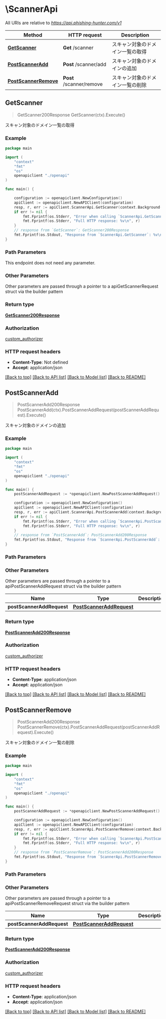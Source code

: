 # \ScannerApi

All URIs are relative to *https://api.phishing-hunter.com/v1*

Method | HTTP request | Description
------------- | ------------- | -------------
[**GetScanner**](ScannerApi.md#GetScanner) | **Get** /scanner | スキャン対象のドメイン一覧の取得
[**PostScannerAdd**](ScannerApi.md#PostScannerAdd) | **Post** /scanner/add | スキャン対象のドメインの追加
[**PostScannerRemove**](ScannerApi.md#PostScannerRemove) | **Post** /scanner/remove | スキャン対象のドメイン一覧の削除



## GetScanner

> GetScanner200Response GetScanner(ctx).Execute()

スキャン対象のドメイン一覧の取得

### Example

```go
package main

import (
    "context"
    "fmt"
    "os"
    openapiclient "./openapi"
)

func main() {

    configuration := openapiclient.NewConfiguration()
    apiClient := openapiclient.NewAPIClient(configuration)
    resp, r, err := apiClient.ScannerApi.GetScanner(context.Background()).Execute()
    if err != nil {
        fmt.Fprintf(os.Stderr, "Error when calling `ScannerApi.GetScanner``: %v\n", err)
        fmt.Fprintf(os.Stderr, "Full HTTP response: %v\n", r)
    }
    // response from `GetScanner`: GetScanner200Response
    fmt.Fprintf(os.Stdout, "Response from `ScannerApi.GetScanner`: %v\n", resp)
}
```

### Path Parameters

This endpoint does not need any parameter.

### Other Parameters

Other parameters are passed through a pointer to a apiGetScannerRequest struct via the builder pattern


### Return type

[**GetScanner200Response**](GetScanner200Response.md)

### Authorization

[custom_authorizer](../README.md#custom_authorizer)

### HTTP request headers

- **Content-Type**: Not defined
- **Accept**: application/json

[[Back to top]](#) [[Back to API list]](../README.md#documentation-for-api-endpoints)
[[Back to Model list]](../README.md#documentation-for-models)
[[Back to README]](../README.md)


## PostScannerAdd

> PostScannerAdd200Response PostScannerAdd(ctx).PostScannerAddRequest(postScannerAddRequest).Execute()

スキャン対象のドメインの追加

### Example

```go
package main

import (
    "context"
    "fmt"
    "os"
    openapiclient "./openapi"
)

func main() {
    postScannerAddRequest := *openapiclient.NewPostScannerAddRequest() // PostScannerAddRequest |  (optional)

    configuration := openapiclient.NewConfiguration()
    apiClient := openapiclient.NewAPIClient(configuration)
    resp, r, err := apiClient.ScannerApi.PostScannerAdd(context.Background()).PostScannerAddRequest(postScannerAddRequest).Execute()
    if err != nil {
        fmt.Fprintf(os.Stderr, "Error when calling `ScannerApi.PostScannerAdd``: %v\n", err)
        fmt.Fprintf(os.Stderr, "Full HTTP response: %v\n", r)
    }
    // response from `PostScannerAdd`: PostScannerAdd200Response
    fmt.Fprintf(os.Stdout, "Response from `ScannerApi.PostScannerAdd`: %v\n", resp)
}
```

### Path Parameters



### Other Parameters

Other parameters are passed through a pointer to a apiPostScannerAddRequest struct via the builder pattern


Name | Type | Description  | Notes
------------- | ------------- | ------------- | -------------
 **postScannerAddRequest** | [**PostScannerAddRequest**](PostScannerAddRequest.md) |  | 

### Return type

[**PostScannerAdd200Response**](PostScannerAdd200Response.md)

### Authorization

[custom_authorizer](../README.md#custom_authorizer)

### HTTP request headers

- **Content-Type**: application/json
- **Accept**: application/json

[[Back to top]](#) [[Back to API list]](../README.md#documentation-for-api-endpoints)
[[Back to Model list]](../README.md#documentation-for-models)
[[Back to README]](../README.md)


## PostScannerRemove

> PostScannerAdd200Response PostScannerRemove(ctx).PostScannerAddRequest(postScannerAddRequest).Execute()

スキャン対象のドメイン一覧の削除

### Example

```go
package main

import (
    "context"
    "fmt"
    "os"
    openapiclient "./openapi"
)

func main() {
    postScannerAddRequest := *openapiclient.NewPostScannerAddRequest() // PostScannerAddRequest |  (optional)

    configuration := openapiclient.NewConfiguration()
    apiClient := openapiclient.NewAPIClient(configuration)
    resp, r, err := apiClient.ScannerApi.PostScannerRemove(context.Background()).PostScannerAddRequest(postScannerAddRequest).Execute()
    if err != nil {
        fmt.Fprintf(os.Stderr, "Error when calling `ScannerApi.PostScannerRemove``: %v\n", err)
        fmt.Fprintf(os.Stderr, "Full HTTP response: %v\n", r)
    }
    // response from `PostScannerRemove`: PostScannerAdd200Response
    fmt.Fprintf(os.Stdout, "Response from `ScannerApi.PostScannerRemove`: %v\n", resp)
}
```

### Path Parameters



### Other Parameters

Other parameters are passed through a pointer to a apiPostScannerRemoveRequest struct via the builder pattern


Name | Type | Description  | Notes
------------- | ------------- | ------------- | -------------
 **postScannerAddRequest** | [**PostScannerAddRequest**](PostScannerAddRequest.md) |  | 

### Return type

[**PostScannerAdd200Response**](PostScannerAdd200Response.md)

### Authorization

[custom_authorizer](../README.md#custom_authorizer)

### HTTP request headers

- **Content-Type**: application/json
- **Accept**: application/json

[[Back to top]](#) [[Back to API list]](../README.md#documentation-for-api-endpoints)
[[Back to Model list]](../README.md#documentation-for-models)
[[Back to README]](../README.md)

